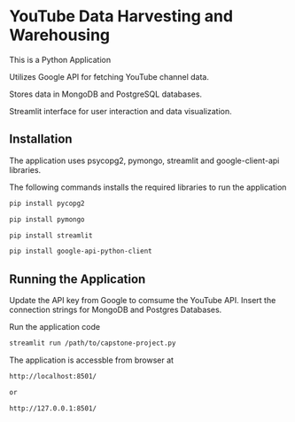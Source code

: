 # YouTube Data Harvesting and Warehousing


This is a Python Application 

Utilizes Google API for fetching YouTube channel data.

Stores data in MongoDB and PostgreSQL databases.

Streamlit interface for user interaction and data visualization.

## Installation

The application uses psycopg2, pymongo, streamlit and google-client-api libraries.

The following commands installs the required libraries to run the application

```bash
pip install pycopg2

pip install pymongo

pip install streamlit

pip install google-api-python-client
```

## Running the Application

Update the API key from Google to comsume the YouTube API. Insert the connection strings for MongoDB and Postgres Databases.

Run the application code 

```bash
streamlit run /path/to/capstone-project.py
```      

The application is accessble from browser at

```bash
http://localhost:8501/

or 

http://127.0.0.1:8501/
```  
